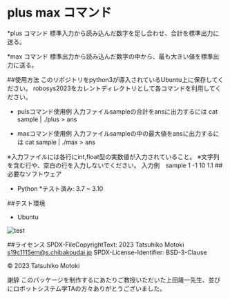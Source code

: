 # plus max コマンド
*plus コマンド
標準入力から読み込んだ数字を足し合わせ、合計を標準出力に送る。

*max コマンド
標準出力から読み込んだ数字の中から、最も大きい値を標準出力に送る。

##使用方法
このリポジトリをpython3が導入されているUbuntu上に保存してください。
robosys2023をカレントディレクトリとして各コマンドを利用してください。

* pulsコマンド使用例
入力ファイルsampleの合計をansに出力するには
cat sample | ./plus > ans

* maxコマンド使用例
入力ファイルsampleの中の最大値をansに出力するには
cat sample | ./max > ans

※入力ファイルには各行にint,float型の実数値が入力されていること。
※文字列を含む行や、空白の行を入力しないでください。
入力例　sample
1
-1
10
1.1
##必要なソフトウェア
* Python
  *テスト済み: 3.7 ~ 3.10

##テスト環境
* Ubuntu

![test](https://github.com/MotokiTatsuhiko/robosys2023/actions/workflows/test.yml/badge.svg)

##ライセンス
SPDX-FileCopyrightText: 2023 Tatsuhiko Motoki <s19c1115em@s.chibakoudai.jp>
SPDX-License-Identifier: BSD-3-Clause

© 2023 Tatsuhiko Motoki

謝辞
このパッケージを制作するにあたりご教授いただいた上田隆一先生、並びにロボットシステム学TAの方々ありがとうございました。



